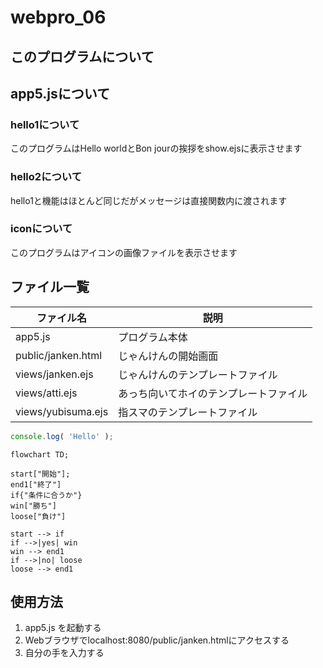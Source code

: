 # webpro_06

## このプログラムについて

## app5.jsについて

### hello1について
このプログラムはHello worldとBon jourの挨拶をshow.ejsに表示させます

### hello2について
hello1と機能はほとんど同じだがメッセージは直接関数内に渡されます

### iconについて
このプログラムはアイコンの画像ファイルを表示させます

## ファイル一覧

ファイル名|説明
-|-
app5.js|プログラム本体
public/janken.html|じゃんけんの開始画面
views/janken.ejs|じゃんけんのテンプレートファイル
views/atti.ejs|あっち向いてホイのテンプレートファイル
views/yubisuma.ejs|指スマのテンプレートファイル


```javascript
console.log( 'Hello' );
```

```mermaid
flowchart TD;

start["開始"];
end1["終了"]
if{"条件に合うか"}
win["勝ち"]
loose["負け"]

start --> if
if -->|yes| win
win --> end1
if -->|no| loose
loose --> end1
```

## 使用方法
1. app5.js を起動する
1. Webブラウザでlocalhost:8080/public/janken.htmlにアクセスする
1. 自分の手を入力する
